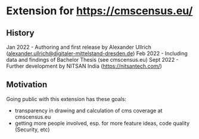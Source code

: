 # Extension for https://cmscensus.eu/

## History
Jan 2022 - Authoring and first release by Alexander Ullrich (alexander.ullrich@digitaler-mittelstand-dresden.de)
Feb 2022 - Including data and findings of Bachelor Thesis (see cmscensus.eu)
Sept 2022 - Further development by NITSAN India (https://nitsantech.com/)


## Motivation
Going public with this extension has these goals:
* transparency in drawing and calculation of cms coverage at cmscensus.eu
* getting more people involved, esp. for more feature ideas, code quality (Security, etc)
